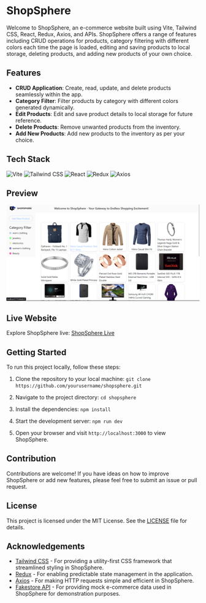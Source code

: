 # ShopSphere

Welcome to ShopSphere, an e-commerce website built using Vite, Tailwind CSS, React, Redux, Axios, and APIs. ShopSphere offers a range of features including CRUD operations for products, category filtering with different colors each time the page is loaded, editing and saving products to local storage, deleting products, and adding new products of your own choice.

## Features

- **CRUD Application**: Create, read, update, and delete products seamlessly within the app.
- **Category Filter**: Filter products by category with different colors generated dynamically.
- **Edit Products**: Edit and save product details to local storage for future reference.
- **Delete Products**: Remove unwanted products from the inventory.
- **Add New Products**: Add new products to the inventory as per your choice.

## Tech Stack

![Vite](https://img.shields.io/badge/Vite-%23007ACC.svg?style=for-the-badge&logo=vite)
![Tailwind CSS](https://img.shields.io/badge/Tailwind_CSS-%2338B2AC.svg?style=for-the-badge&logo=tailwind-css)
![React](https://img.shields.io/badge/React-%2320232a.svg?style=for-the-badge&logo=react)
![Redux](https://img.shields.io/badge/Redux-%23764ABC.svg?style=for-the-badge&logo=redux)
![Axios](https://img.shields.io/badge/Axios-%23323330.svg?style=for-the-badge&logo=axios)

## Preview

![ShopSphere Preview](/shopsphere.png)

## Live Website

Explore ShopSphere live: [ShopSphere Live](https://www.shopsphere-demo.com)

## Getting Started

To run this project locally, follow these steps:

1. Clone the repository to your local machine:
`git clone https://github.com/yourusername/shopsphere.git`


2. Navigate to the project directory:
`cd shopsphere`


3. Install the dependencies:
`npm install`


4. Start the development server:
`npm run dev`


5. Open your browser and visit `http://localhost:3000` to view ShopSphere.

## Contribution

Contributions are welcome! If you have ideas on how to improve ShopSphere or add new features, please feel free to submit an issue or pull request.

## License

This project is licensed under the MIT License. See the [LICENSE](LICENSE) file for details.

## Acknowledgements

- [Tailwind CSS](https://tailwindcss.com/) - For providing a utility-first CSS framework that streamlined styling in ShopSphere.
- [Redux](https://redux.js.org/) - For enabling predictable state management in the application.
- [Axios](https://axios-http.com/) - For making HTTP requests simple and efficient in ShopSphere.
- [Fakestore API](https://fakestoreapi.com/) - For providing mock e-commerce data used in ShopSphere for demonstration purposes.

